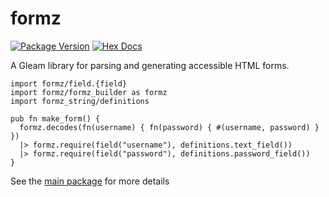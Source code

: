 # formz

[![Package Version](https://img.shields.io/hexpm/v/formz)](https://hex.pm/packages/formz)
[![Hex Docs](https://img.shields.io/badge/hex-docs-ffaff3)](https://hexdocs.pm/formz/)

A Gleam library for parsing and generating accessible HTML forms.

```gleam
import formz/field.{field}
import formz/formz_builder as formz
import formz_string/definitions

pub fn make_form() {
  formz.decodes(fn(username) { fn(password) { #(username, password) } })
  |> formz.require(field("username"), definitions.text_field())
  |> formz.require(field("password"), definitions.password_field())
}
```

See the [main package](https://github.com/bentomas/formz/tree/main/formz) for more details

